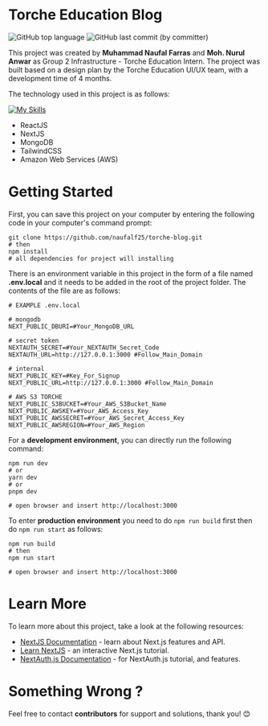 # Torche Education Blog
![GitHub top language](https://img.shields.io/github/languages/top/:user/:repo)
![GitHub last commit (by committer)](https://img.shields.io/github/last-commit/:user/:repo)

This project was created by **Muhammad Naufal Farras** and **Moh. Nurul Anwar** as Group 2 Infrastructure - Torche Education Intern. The project was built based on a design plan by the Torche Education UI/UX team, with a development time of 4 months.

The technology used in this project is as follows:

[![My Skills](https://skills.thijs.gg/icons?i=react,next,mongodb,tailwind,aws)](https://skills.thijs.gg) 
- ReactJS
- NextJS
- MongoDB
- TailwindCSS
- Amazon Web Services (AWS)

# Getting Started
First, you can save this project on your computer by entering the following code in your computer's command prompt:
```
git clone https://github.com/naufalf25/torche-blog.git
# then
npm install
# all dependencies for project will installing
```
There is an environment variable in this project in the form of a file named **.env.local** and it needs to be added in the root of the project folder. The contents of the file are as follows:
```
# EXAMPLE .env.local

# mongodb
NEXT_PUBLIC_DBURI=#Your_MongoDB_URL

# secret token
NEXTAUTH_SECRET=#Your_NEXTAUTH_Secret_Code
NEXTAUTH_URL=http://127.0.0.1:3000 #Follow_Main_Domain

# internal
NEXT_PUBLIC_KEY=#Key_For_Signup
NEXT_PUBLIC_URL=http://127.0.0.1:3000 #Follow_Main_Domain

# AWS S3 TORCHE
NEXT_PUBLIC_S3BUCKET=#Your_AWS_S3Bucket_Name
NEXT_PUBLIC_AWSKEY=#Your_AWS_Access_Key
NEXT_PUBLIC_AWSSECRET=#Your_AWS_Secret_Access_Key
NEXT_PUBLIC_AWSREGION=#Your_AWS_Region
```

For a **development environment**, you can directly run the following command:
```
npm run dev
# or
yarn dev
# or
pnpm dev

# open browser and insert http://localhost:3000
```
To enter **production environment** you need to do `npm run build` first then do `npm run start` as follows:
```
npm run build
# then
npm run start

# open browser and insert http://localhost:3000
```

# Learn More
To learn more about this project, take a look at the following resources:
- [NextJS Documentation](https://nextjs.org/docs) - learn about Next.js features and API.
- [Learn NextJS](https://nextjs.org/learn) - an interactive Next.js tutorial.
- [NextAuth.js Documentation](https://next-auth.js.org/getting-started/introduction) - for NextAuth.js tutorial, and features.

# Something Wrong ?
Feel free to contact **contributors** for support and solutions, thank you! :blush:
